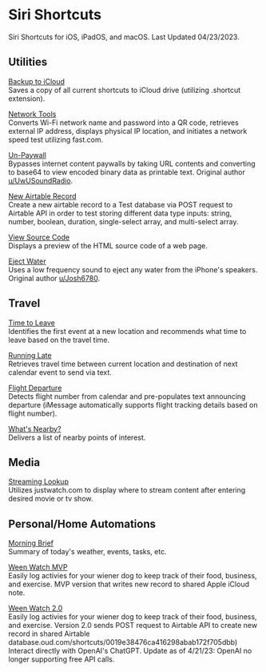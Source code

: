 # Siri Shortcuts
Siri Shortcuts for iOS, iPadOS, and macOS. 
Last Updated 04/23/2023.

## Utilities
[Backup to iCloud](https://www.icloud.com/shortcuts/569068864102446ebe48d742d82932cc) <br>
Saves a copy of all current shortcuts to iCloud drive (utilizing .shortcut extension).

[Network Tools](https://www.icloud.com/shortcuts/a3d8e8ac58904cd48337cedc30bff9e4) <br>
Converts Wi-Fi network name and password into a QR code, retrieves external IP address, displays physical IP location, and initiates a network speed test utilizing fast.com.

[Un-Paywall](https://www.icloud.com/shortcuts/02179262bc494bd28275851fe7a0d27d) <br>
Bypasses internet content paywalls by taking URL contents and converting to base64 to view encoded binary data as printable text. Original author [u/UwUSoundRadio](https://www.reddit.com/r/shortcuts/comments/da5jw7/paywall_bypass/).

[New Airtable Record](https://www.icloud.com/shortcuts/5a609373929a46738bbfaa35f6cefa1a) <br>
Create a new airtable record to a Test database via POST request to Airtable API in order to test storing different data type inputs: string, number, boolean, duration, single-select array, and multi-select array.

[View Source Code](https://www.icloud.com/shortcuts/d4094f07cc70495c9e5c4a1ddcce6832) <br>
Displays a preview of the HTML source code of a web page.

[Eject Water](https://www.icloud.com/shortcuts/81cf12d2d2e946b0b9ac039980a1edfa) <br>
Uses a low frequency sound to eject any water from the iPhone's speakers. Original author [u/Josh6780](https://www.reddit.com/r/shortcuts/comments/9s6bng/eject_water_from_your_device_like_an_apple_watch/).

## Travel
[Time to Leave](https://www.icloud.com/shortcuts/59b5d0e1285f4b7181a70aee4810d282) <br>
Identifies the first event at a new location and recommends what time to leave based on the travel time.

[Running Late](https://www.icloud.com/shortcuts/b7bb45b362d74df4a1d69d21b61dad5d) <br>
Retrieves travel time between current location and destination of next calendar event to send via text.

[Flight Departure](https://www.icloud.com/shortcuts/b2bbc63dbdd1460d9be6f7a755419fdd) <br>
Detects flight number from calendar and pre-populates text announcing departure (iMessage automatically supports flight tracking details based on flight number).

[What's Nearby?](https://www.icloud.com/shortcuts/971d8ececdfa445385c2257853b21573) <br>
Delivers a list of nearby points of interest.

## Media
[Streaming Lookup](https://www.icloud.com/shortcuts/c541857d503648719762870e1c8c3ca1) <br>
Utilizes justwatch.com to display where to stream content after entering desired movie or tv show.

## Personal/Home Automations
[Morning Brief](https://www.icloud.com/shortcuts/cf6b386f5dd94fa4a45ce31f54bb2746) <br>
Summary of today's weather, events, tasks, etc.

[Ween Watch MVP](https://www.icloud.com/shortcuts/48be6f77ec48467f921d226da18aead6) <br>
Easily log activies for your wiener dog to keep track of their food, business, and exercise. MVP version that writes new record to shared Apple iCloud note.

[Ween Watch 2.0]() <br>
Easily log activies for your wiener dog to keep track of their food, business, and exercise. Version 2.0 sends POST request to Airtable API to create new record in shared Airtable database.oud.com/shortcuts/0019e38476ca416298abab172f705dbb) <br>
Interact directly with OpenAI's ChatGPT. Update as of 4/21/23: OpenAI no longer supporting free API calls.
